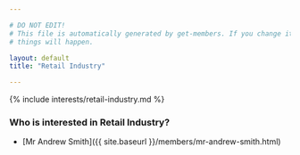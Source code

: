 ```yaml
---

# DO NOT EDIT!
# This file is automatically generated by get-members. If you change it, bad
# things will happen.

layout: default
title: "Retail Industry"

---
```


{% include interests/retail-industry.md %}

### Who is interested in Retail Industry?


* [Mr Andrew Smith]({{ site.baseurl }}/members/mr-andrew-smith.html)
